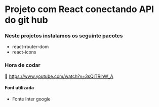 # Projeto com React conectando API do git hub



### Neste projetos instalamos os seguinte pacotes
- react-router-dom
- react-icons


### Hora de codar
:link: https://www.youtube.com/watch?v=3sQITRihW_A

#### Font utilizada 
- Fonte Inter google
